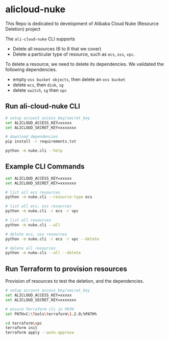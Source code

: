 # alicloud-nuke

This Repo is dedicated to development of Alibaba Cloud Nuke (Resource Deletion) project

The `ali-cloud-nuke` CLI supports 
- Delete all resources (6 to 8 that we cover)
- Delete a particular type of resource, such as `ecs`, `oss`, `vpc`.

To delete a resource, we need to delete its dependencies. We validated the following dependencies.
- empty `oss bucket objects`, then delete an `oss bucket`
- delete `ecs`, then `disk`, `sg`
- delete `switch`, `sg` then `vpc`

## Run ali-cloud-nuke CLI

```bash
# setup account access_key/secret_key
set ALICLOUD_ACCESS_KEY=xxxxx
set ALICLOUD_SECRET_KEY=xxxxxxx

# download dependencies
pip install -r requirements.txt

python -m nuke.cli --help
```

## Example CLI Commands

```bash
set ALICLOUD_ACCESS_KEY=xxxxx
set ALICLOUD_SECRET_KEY=xxxxxxx

# list all ecs resources
python -m nuke.cli --resource-type ecs

# list all ecs, oss resources
python -m nuke.cli -r ecs -r vpc

# list all resources
python -m nuke.cli --all

# delete ecs, oss resources
python -m nuke.cli -r ecs -r vpc --delete

# delete all resources
python -m nuke.cli --all --delete
```

## Run Terraform to provision resources

Provision of resources to test the deletion, and the dependencies.

```bash
# setup account access_key/secret_key
set ALICLOUD_ACCESS_KEY=xxxxx
set ALICLOUD_SECRET_KEY=xxxxxxx

# ensure Terraform cli in PATH
set PATH=C:\Tools\terraform\1.2.0;%PATH%

cd terraform\vpc
terraform init
terraform apply --auto-approve

```
